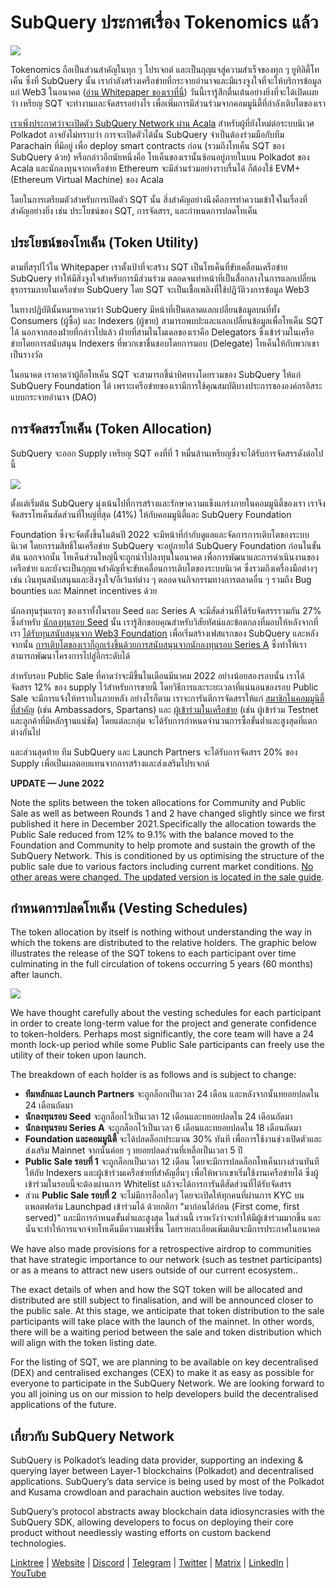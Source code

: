 # SubQuery ประกาศเรื่อง Tokenomics แล้ว

![](https://miro.medium.com/max/1400/1*e42FM0TsNgOM3VacoctOzQ.png)

Tokenomics ถือเป็นส่วนสำคัญในทุก ๆ โปรเจกต์ และเป็นกุญแจสู่ความสำเร็จของทุก ๆ ยูทิลิตี้โทเค็น ซึ่งที่ SubQuery นั้น เรากำลังสร้างเครือข่ายที่กระจายอำนาจและมีแรงจูงใจที่จะให้บริการข้อมูลแก่ Web3 ในอนาคต ([อ่าน Whitepaper ของเราที่นี่](https://static.subquery.network/whitepaper.pdf)) วันนี้เรารู้สึกตื่นเต้นอย่างยิ่งที่จะได้เปิดเผยว่า เหรียญ SQT จะทำงานและจัดสรรอย่างไร เพื่อเพิ่มการมีส่วนร่วมจากคอมมูนิตี้ที่กำลังเติบโตของเรา

[เราเพิ่งประกาศว่าจะเปิดตัว SubQuery Network ผ่าน Acala](./20211220-tokenomics.md) สำหรับผู้ที่ยังใหม่ต่อระบบนิเวศ Polkadot อาจยังไม่ทราบว่า การจะเปิดตัวได้นั้น SubQuery จำเป็นต้องร่วมมือกับทีม Parachain ที่มีอยู่ เพื่อ deploy smart contracts ก่อน (รวมถึงโทเค็น SQT ของ SubQuery ด้วย) หรือกล่าวอีกนัยหนึ่งคือ โทเค็นของเรานั้นซ้อนอยู่ภายในบน Polkadot ของ Acala และนักลงทุนจากเครือข่าย Ethereum จะมีส่วนร่วมอย่างราบรื่นได้ ก็ต้องใช้ EVM+ (Ethereum Virtual Machine) ของ Acala

โดยในการเตรียมตัวสำหรับการเปิดตัว SQT นั้น สิ่งสำคัญอย่างนึงคือการทำความเข้าใจในเรื่องที่สำคัญอย่างยิ่ง เช่น ประโยชน์ของ SQT, การจัดสรร, และกำหนดการปลดโทเค็น

## ประโยชน์ของโทเค็น (Token Utility)

ตามที่สรุปไว้ใน Whitepaper เราตั้งเป้าที่จะสร้าง SQT เป็นโทเค็นที่ขับเคลื่อนเครือข่าย SubQuery ทำให้มีสิ่งจูงใจสำหรับการมีส่วนร่วม ตลอดจนทำหน้าที่เป็นสื่อกลางในการแลกเปลี่ยนธุรกรรมภายในเครือข่าย SubQuery โดย SQT จะเป็นเชื้อเพลิงที่ใช้ปฏิวัติวงการข้อมูล Web3

ในทางปฏิบัตินั้นหมายความว่า SubQuery มีหน้าที่เป็นตลาดแลกเปลี่ยนข้อมูลบนที่ทั้ง Consumers (ผู้ซื้อ) และ Indexers (ผู้ขาย) สามารถพบปะและแลกเปลี่ยนข้อมูลเพื่อโทเค็น SQT ได้ นอกจากสองฝ่ายที่กล่าวไปแล้ว ฝ่ายที่สามในโมเดลของเราคือ Delegators ซึ่งเข้าร่วมในเครือข่ายโดยการสนับสนุน Indexers ที่พวกเขาชื่นชอบโดยการมอบ (Delegate) โทเค็นให้กับพวกเขาเป็นรางวัล

ในอนาคต เราคาดว่าผู้ถือโทเค็น SQT จะสามารถชี้นำทิศทางโดยรวมของ SubQuery ให้แก่ SubQuery Foundation ได้ เพราะเครือข่ายของเรามีการใช้คุณสมบัติบางประการขององค์กรอิสระแบบกระจายอำนาจ (DAO)

## การจัดสรรโทเค็น (Token Allocation)

SubQuery จะออก Supply เหรียญ SQT คงที่ที่ 1 หมื่นล้านเหรียญซึ่งจะได้รับการจัดสรรดังต่อไปนี้

![](https://miro.medium.com/max/1400/1*VbX3nkFhGUc6QUXWzFw6ug.png)

ตั้งแต่เริ่มต้น SubQuery มุ่งเน้นไปที่การสร้างและรักษาความแข็งแกร่งภายในคอมมูนิตี้ของเรา เราจึงจัดสรรโทเค็นสัดส่วนที่ใหญ่ที่สุด (41%) ให้กับคอมมูนิตี้และ SubQuery Foundation

Foundation ซึ่งจะจัดตั้งขึ้นในต้นปี 2022 จะมีหน้าที่กำกับดูแลและจัดการการเติบโตของระบบนิเวศ โดยกรรมสิทธิ์ในเครือข่าย SubQuery จะอยู่ภายใต้ SubQuery Foundation ก่อนในขั้นต้น นอกจากนั้น โทเค็นส่วนใหญ่นี้จะถูกนำไปลงทุนในอนาคต เพื่อการพัฒนาและการดำเนินงานของเครือข่าย และยังจะเป็นกุญแจสำคัญที่จะขับเคลื่อนการเติบโตของระบบนิเวศ ซึ่งรวมถึงเครื่องมือต่างๆ เช่น เงินทุนสนับสนุนและสิ่งจูงใจ/อีเว้นท์ต่าง ๆ ตลอดจนกิจกรรมทางการตลาดอื่น ๆ รวมถึง Bug bounties และ Mainnet incentives ด้วย

นักลงทุนรุ่นแรกๆ ของเราทั้งในรอบ Seed และ Series A จะมีสัดส่วนที่ได้รับจัดสรรรวมกัน 27% ซึ่งสำหรับ [นักลงทุนรอบ Seed](./20210312-SubQuery-Raises-%241.8M-Seed-Round-for-Future-Expansion.md) นั้น เรารู้สึกขอบคุณสำหรับวิสัยทัศน์และข้อตกลงที่มอบให้หลังจากที่เรา [ได้รับทุนสนับสนุนจาก Web3 Foundation](./20210207-SubQuery-Delivers-Its-Open-Source-SDK-Following-a-Web3-Foundation-Grant.md) เพื่อเริ่มสร้างเฟสแรกของ SubQuery และหลังจากนั้น [การเติบโตของเราก็ถูกเร่งขึ้นด้วยการสนับสนุนจากนักลงทุนรอบ Series A](./20210908-SubQuery-Announces-US%249-Million-Funding-Round.md) ซึ่งทำให้เราสามารถพัฒนาโครงการไปสู่อีกระดับได้

สำหรับรอบ Public Sale ที่คาดว่าจะมีขึ้นในเดือนมีนาคม 2022 อย่างน้อยสองรอบนั้น เราได้จัดสรร 12% ของ supply ไว้สำหรับการขายนี้ โดยวิธีการและระยะเวลาที่แน่นอนของรอบ Public Sale จะมีการแจ้งให้ทราบในภายหลัง อย่างไรก็ตาม เราจะการันตีการจัดสรรให้แก่ [สมาชิกในคอมมูนิตี้ที่สำคัญ](./20210713-Introducing-the-SubQuery-Ambassador-Program.md) (เช่น Ambassadors, Spartans) และ [ผู้เข้าร่วมในเครือข่าย](./20211202-indexer-invitation.md) (เช่น ผู้เข้าร่วม Testnet และลูกค้าที่มีหลักฐานแน่ชัด) โดยแต่ละกลุ่ม จะได้รับการกำหนดจำนวนการซื้อขั้นต่ำและสูงสุดที่แตกต่างกันไป

และส่วนสุดท้าย ทีม SubQuery และ Launch Partners จะได้รับการจัดสรร 20% ของ Supply เพื่อเป็นผลตอบแทนจากการสร้างและส่งเสริมโปรเจกต์

**UPDATE — June 2022**

Note the splits between the token allocations for Community and Public Sale as well as between Rounds 1 and 2 have changed slightly since we first published it here in December 2021.Specifically the allocation towards the Public Sale reduced from 12% to 9.1% with the balance moved to the Foundation and Community to help promote and sustain the growth of the SubQuery Network. This is conditioned by us optimising the structure of the public sale due to various factors including current market conditions. [No other areas were changed. The updated version is located in the sale guide](https://medium.com/@subquery/subquery-publishes-the-sqt-public-sale-date-and-sale-guide-64b8aff10882).

## กำหนดการปลดโทเค็น (Vesting Schedules)

The token allocation by itself is nothing without understanding the way in which the tokens are distributed to the relative holders. The graphic below illustrates the release of the SQT tokens to each participant over time culminating in the full circulation of tokens occurring 5 years (60 months) after launch.

![](https://miro.medium.com/max/1400/0*mfIBkH4SjFZgGuIq)

We have thought carefully about the vesting schedules for each participant in order to create long-term value for the project and generate confidence to token-holders. Perhaps most significantly, the core team will have a 24 month lock-up period while some Public Sale participants can freely use the utility of their token upon launch.

The breakdown of each holder is as follows and is subject to change:

- **ทีมหลักและ Launch Partners** จะถูกล็อกเป็นเวลา 24 เดือน และหลังจากนั้นทยอยปลดใน 24 เดือนถัดมา
- **นักลงทุนรอบ Seed** จะถูกล็อกไว้เป็นเวลา 12 เดือนและทยอยปลดใน 24 เดือนถัดมา
- **นักลงทุนรอบ Series A** จะถูกล็อกไว้เป็นเวลา 6 เดือนและทยอยปลดใน 18 เดือนถัดมา
- **Foundation และคอมมูนิตี้** จะได้ปลดล็อกประมาณ 30% ทันที เพื่อการใช้งานช่วงเปิดตัวและส่งเสริม Mainnet จากนั้นค่อย ๆ ทยอยปลดส่วนที่เหลือเป็นเวลา 5 ปี
- **Public Sale รอบที่ 1** จะถูกล็อกเป็นเวลา 12 เดือน โดยจะมีการปลดล็อกโทเค็นบางส่วนทันทีให้กับ Indexers และผู้เข้าร่วมเครือข่ายที่สำคัญอื่นๆ เพื่อให้พวกเขาเริ่มใช้งานเครือข่ายได้ ซึ่งผู้เข้าร่วมในรอบนี้จะต้องผ่านการ Whitelist แล้วจะได้การการันตีสัดส่วนที่ได้รับจัดสรร
- ส่วน **Public Sale รอบที่ 2** จะไม่มีการล็อกใดๆ โดยจะเปิดให้ทุกคนที่ผ่านการ KYC บนแพลตฟอร์ม Launchpad เข้าร่วมได้ ด้วยกติกา "มาก่อนได้ก่อน (First come, first served)" และมีการกำหนดขั้นต่ำและสูงสุด ในส่วนนี้ เราหวังว่าจะทำให้มีผู้เข้าร่วมมากขึ้น และนั่นจะทำให้การแจกจ่ายโทเค็นมีความแฟร์ขึ้น โดยรายละเอียดเพิ่มเติมจะมีการประกาศในอนาคต

We have also made provisions for a retrospective airdrop to communities that have strategic importance to our network (such as testnet participants) or as a means to attract new users outside of our current ecosystem..

The exact details of when and how the SQT token will be allocated and distributed are still subject to finalisation, and will be announced closer to the public sale. At this stage, we anticipate that token distribution to the sale participants will take place with the launch of the mainnet. In other words, there will be a waiting period between the sale and token distribution which will align with the token listing date.

For the listing of SQT, we are planning to be available on key decentralised (DEX) and centralised exchanges (CEX) to make it as easy as possible for everyone to participate in the SubQuery Network. We are looking forward to you all joining us on our mission to help developers build the decentralised applications of the future.

## เกี่ยวกับ SubQuery Network

SubQuery is Polkadot’s leading data provider, supporting an indexing & querying layer between Layer-1 blockchains (Polkadot) and decentralised applications. SubQuery’s data service is being used by most of the Polkadot and Kusama crowdloan and parachain auction websites live today.

SubQuery’s protocol abstracts away blockchain data idiosyncrasies with the SubQuery SDK, allowing developers to focus on deploying their core product without needlessly wasting efforts on custom backend technologies.

​​​​[Linktree](https://linktr.ee/subquerynetwork) | [Website](https://subquery.network/) | [Discord](https://discord.com/invite/78zg8aBSMG) | [Telegram](https://t.me/subquerynetwork) | [Twitter](https://twitter.com/subquerynetwork) | [Matrix](https://matrix.to/#/#subquery:matrix.org) | [LinkedIn](https://www.linkedin.com/company/subquery) | [YouTube](https://www.youtube.com/channel/UCi1a6NUUjegcLHDFLr7CqLw)
